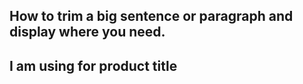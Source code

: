 ## How to trim a big sentence or paragraph and display where you need.   
## I am using for product title
